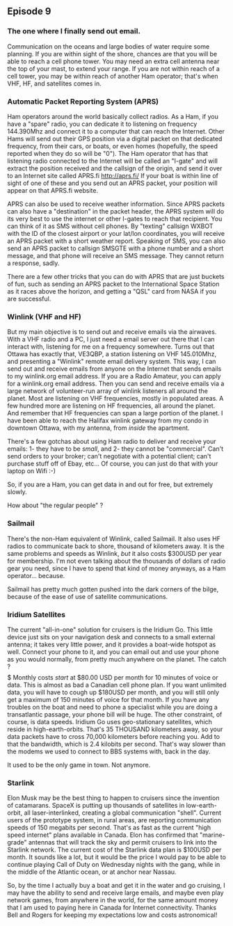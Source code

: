## Episode 9

### The one where I finally send out email.

Communication on the oceans and large bodies of water require some planning.  If you are within sight of the shore, chances are that you will be able to reach a cell phone tower.  You may need an extra cell antenna near the top of your mast, to extend your range.  If you are not within reach of a cell tower, you may be within reach of another Ham operator; that's when VHF, HF, and satellites comes in.

### Automatic Packet Reporting System (APRS)

Ham operators around the world basically collect radios.  As a Ham, if you have a "spare" radio, you can dedicate it to listening on frequency 144.390Mhz and connect it to a computer that can reach the Internet. Other Hams will send out their GPS position via a digital packet on that dedicated frequency, from their cars, or boats, or even homes (hopefully, the speed reported when they do so will be "0").  The Ham operator that has that listening radio connected to the Internet will be called an "I-gate" and will extract the position received and the callsign of the origin, and send it over to an Internet site called APRS.fi http://aprs.fi/  If your boat is within line of sight of one of these and you send out an APRS packet, your position will appear on that APRS.fi website.

APRS can also be used to receive weather information.  Since APRS packets can also have a "destination" in the packet header, the APRS system will do its very best to use the internet or other I-gates to reach that recipient.  You can think of it as SMS without cell phones.   By "texting" callsign WXBOT with the ID of the closest airport or your lat/lon coordinates, you will receive an APRS packet with a short weather report.  Speaking of SMS, you can also send an APRS packet to callsign SMSGTE with a phone number and a short message, and that phone will receive an SMS message.  They cannot return a response, sadly.

There are a few other tricks that you can do with APRS that are just buckets of fun, such as sending an APRS packet to the International Space Station as it races above the horizon, and getting a "QSL" card from NASA if you are successful. 

### Winlink (VHF and HF)

But my main objective is to send out and receive emails via the airwaves.  With a VHF radio and a PC, I just need a email server out there that I can interact with, listening for me on a frequency somewhere.  Turns out that Ottawa has exactly that, VE3QBP, a station listening on VHF 145.010Mhz, and presenting a "Winlink" remote email delivery system.   This way, I can send out and receive emails from anyone on the Internet that sends emails to my winlink.org email address.  If you are a Radio Amateur, you can apply for a winlink.org email address.  Then you can send and receive emails via a large network of volunteer-run array of winlink listeners all around the planet.  Most are listening on VHF frequencies, mostly in populated areas.  A few hundred more are listening on HF frequencies, all around the planet.  And remember that HF frequencies can span a large portion of the planet.  I have been able to reach the Halifax winlink gateway from my condo in downtown Ottawa, with my antenna, from *inside* the apartment.

There's a few gotchas about using Ham radio to deliver and receive your emails: 1- they have to be *small*, and 2- they cannot be "commercial".  Can't send orders to your broker; can't negotiate with a potential client; can't purchase stuff off of Ebay, etc...  Of course, you can just do that with your laptop on Wifi :-)

So, if you are a Ham, you can get data in and out for free, but extremely slowly.

How about "the regular people" ?

### Sailmail

There's the non-Ham equivalent of Winlink, called Sailmail.  It also uses HF radios to communicate back to shore, thousand of kilometers away.  It is the same problems and speeds as Winlink, *but* it also costs $300USD per year for membership.  I'm not even talking about the thousands of dollars of radio gear you need, since I have to spend that kind of money anyways, as a Ham operator... because.

Sailmail has pretty much gotten pushed into the dark corners of the bilge, because of the ease of use of satellite communications.
 
### Iridium Satellites

The current "all-in-one" solution for cruisers is the Iridium Go.  This little device just sits on your navigation desk and connects to a small external antenna; it takes very little power, and it provides a boat-wide hotspot as well.  Connect your phone to it, and you can email out and use your phone as you would normally, from pretty much anywhere on the planet.  The catch ?  $$$$$  Monthly costs *start* at $80.00 USD per month for 10 minutes of voice or data.  This is almost as bad a Canadian cell phone plan.  If you want unlimited data, you will have to cough up $180USD per month, and you will still only get a maximum of 150 minutes of voice for that month.  If you have any troubles on the boat and need to phone a specialist while you are doing a transatlantic passage, your phone bill will be huge.  The other constraint, of course, is data speeds.  Iridium Go uses geo-stationary satellites, which reside in high-earth-orbits.  That's 35 THOUSAND kilometers away, so your data packets have to cross 70,000 kilometers before reaching you.  Add to that the bandwidth, which is 2.4 kilobits per second.  That's way slower than the modems we used to connect to BBS systems with, back in the day.

It used to be the only game in town. Not anymore.

### Starlink

Elon Musk may be the best thing to happen to cruisers since the invention of catamarans.  SpaceX is putting up thousands of satellites in low-earth-orbit, all laser-interlinked, creating a global communication "shell".  Current users of the prototype system, in rural areas, are reporting communication speeds of 150 megabits per second.  That's as fast as the current "high speed internet" plans available in Canada.  Elon has confirmed that "marine-grade" antennas that will track the sky and permit cruisers to link into the Starlink network.  The current cost of the Starlink data plan is $100USD per month.  It sounds like a lot, but it would be the price I would pay to be able to continue playing Call of Duty on Wednesday nights with the gang, while in the middle of the Atlantic ocean, or at anchor near Nassau. 

So, by the time I actually buy a boat and get it in the water and go cruising, I may have the ability to send and receive large emails, and maybe even play network games, from anywhere in the world, for the same amount money that I am used to paying here in Canada for Internet connectivity. Thanks Bell and Rogers for keeping my expectations low and costs astronomical!
